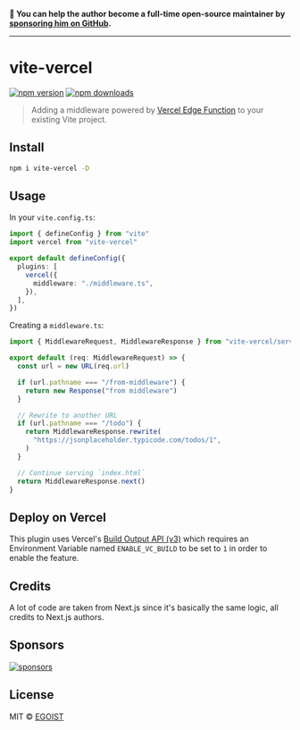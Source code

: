 **💛 You can help the author become a full-time open-source maintainer by [sponsoring him on GitHub](https://github.com/sponsors/egoist).**

---

# vite-vercel

[![npm version](https://badgen.net/npm/v/vite-vercel)](https://npm.im/vite-vercel) [![npm downloads](https://badgen.net/npm/dm/vite-vercel)](https://npm.im/vite-vercel)

> Adding a middleware powered by [Vercel Edge Function](https://vercel.com/features/edge-functions) to your existing Vite project.

## Install

```bash
npm i vite-vercel -D
```

## Usage

In your `vite.config.ts`:

```ts
import { defineConfig } from "vite"
import vercel from "vite-vercel"

export default defineConfig({
  plugins: [
    vercel({
      middleware: "./middleware.ts",
    }),
  ],
})
```

Creating a `middleware.ts`:

```ts
import { MiddlewareRequest, MiddlewareResponse } from "vite-vercel/server"

export default (req: MiddlewareRequest) => {
  const url = new URL(req.url)

  if (url.pathname === "/from-middleware") {
    return new Response("from middleware")
  }

  // Rewrite to another URL
  if (url.pathname === "/todo") {
    return MiddlewareResponse.rewrite(
      "https://jsonplaceholder.typicode.com/todos/1",
    )
  }

  // Continue serving `index.html`
  return MiddlewareResponse.next()
}
```

## Deploy on Vercel

This plugin uses Vercel's [Build Output API (v3)](https://vercel.com/docs/build-output-api/v3) which requires an Environment Variable named `ENABLE_VC_BUILD` to be set to `1` in order to enable the feature.

## Credits

A lot of code are taken from Next.js since it's basically the same logic, all credits to Next.js authors.

## Sponsors

[![sponsors](https://sponsors-images.egoist.sh/sponsors.svg)](https://github.com/sponsors/egoist)

## License

MIT &copy; [EGOIST](https://github.com/sponsors/egoist)
